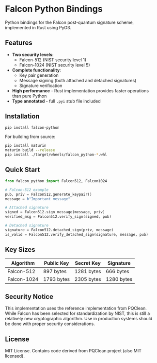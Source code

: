 # Falcon Python Bindings


Python bindings for the Falcon post-quantum signature scheme, implemented in Rust using PyO3.

## Features

- **Two security levels**:
  - Falcon-512 (NIST security level 1)
  - Falcon-1024 (NIST security level 5)
- **Complete functionality**:
  - Key pair generation
  - Message signing (both attached and detached signatures)
  - Signature verification
- **High performance** - Rust implementation provides faster operations than pure Python
- **Type annotated** - full `.pyi` stub file included

## Installation

```bash
pip install falcon-python
```

For building from source:

```bash
pip install maturin
maturin build --release
pip install ./target/wheels/falcon_python-*.whl
```

## Quick Start

```python
from falcon_python import Falcon512, Falcon1024

# Falcon-512 example
pub, priv = Falcon512.generate_keypair()
message = b"Important message"

# Attached signature
signed = Falcon512.sign_message(message, priv)
verified_msg = Falcon512.verify_sign(signed, pub)

# Detached signature
signature = Falcon512.detached_sign(priv, message)
is_valid = Falcon512.verify_detached_sign(signature, message, pub)
```

## Key Sizes

| Algorithm | Public Key | Secret Key | Signature |
|-----------|-----------|------------|-----------|
| Falcon-512 | 897 bytes | 1281 bytes | 666 bytes |
| Falcon-1024 | 1793 bytes | 2305 bytes | 1280 bytes |

## Security Notice

This implementation uses the reference implementation from PQClean. While Falcon has been selected for standardization by NIST, this is still a relatively new cryptographic algorithm. Use in production systems should be done with proper security considerations.

## License

MIT License. Contains code derived from PQClean project (also MIT licensed).
